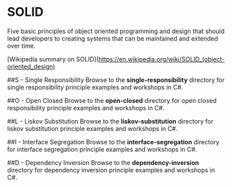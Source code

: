 # SOLID

Five basic principles of object oriented programming and design that should lead developers to creating systems that can be maintained and extended over time.

[Wikipedia summary on SOLID](https://en.wikipedia.org/wiki/SOLID_(object-oriented_design)

##S - Single Responsibility
Browse to the **single-responsibility** directory for single responsibility principle examples and workshops in C#.

##O - Open Closed
Browse to the **open-closed** directory for open closed responsibility principle examples and workshops in C#.

##L - Liskov Substitution
Browse to the **liskov-substitution** directory for liskov substitution principle examples and workshops in C#.

##I - Interface Segregation
Browse to the **interface-segregation** directory for interface segregation principle examples and workshops in C#.

##D - Dependency Inversion
Browse to the **dependency-inversion** directory for dependency inversion principle examples and workshops in C#.